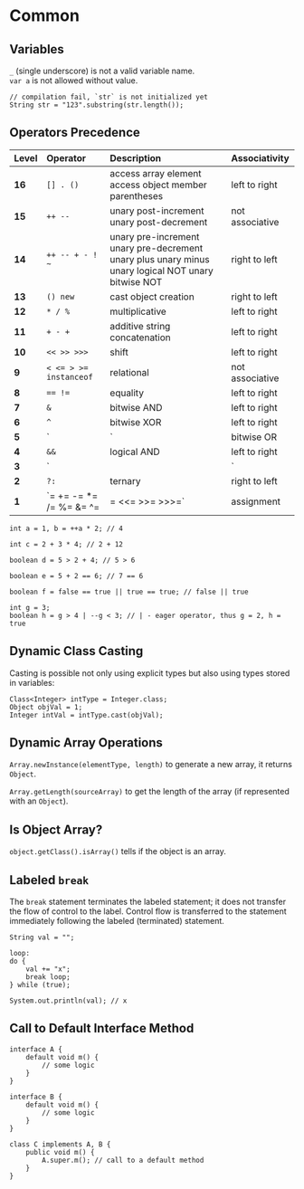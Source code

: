 # Common

## Variables

`_` \(single underscore\) is not a valid variable name.  
`var a` is not allowed without value.

```text
// compilation fail, `str` is not initialized yet
String str = "123".substring(str.length());
```

## Operators Precedence

| Level | Operator | Description | Associativity |
| :--- | :--- | :--- | :--- |
| **16** | `[] . ()` | access array element access object member parentheses | left to right |
| **15** | `++ --` | unary post-increment unary post-decrement | not associative |
| **14** | `++ -- + - ! ~` | unary pre-increment unary pre-decrement unary plus unary minus unary logical NOT unary bitwise NOT | right to left |
| **13** | `() new` | cast object creation | right to left |
| **12** | `* / %` | multiplicative | left to right |
| **11** | `+ - +` | additive string concatenation | left to right |
| **10** | `<< >> >>>` | shift | left to right |
| **9** | `< <= > >= instanceof` | relational | not associative |
| **8** | `== !=` | equality | left to right |
| **7** | `&` | bitwise AND | left to right |
| **6** | `^` | bitwise XOR | left to right |
| **5** | `|` | bitwise OR | left to right |
| **4** | `&&` | logical AND | left to right |
| **3** | `||` | logical OR | left to right |
| **2** | `?:` | ternary | right to left |
| **1** |  `=   +=   -= *=   /=   %= &=   ^=   |= <<=  >>= >>>=` | assignment | right to left |

```text
int a = 1, b = ++a * 2; // 4

int c = 2 + 3 * 4; // 2 + 12

boolean d = 5 > 2 + 4; // 5 > 6

boolean e = 5 + 2 == 6; // 7 == 6

boolean f = false == true || true == true; // false || true

int g = 3;
boolean h = g > 4 | --g < 3; // | - eager operator, thus g = 2, h = true
```

## Dynamic Class Casting

Casting is possible not only using explicit types but also using types stored in variables:

```text
Class<Integer> intType = Integer.class;
Object objVal = 1;
Integer intVal = intType.cast(objVal);
```

## Dynamic Array Operations

`Array.newInstance(elementType, length)` to generate a new array, it returns `Object`.

`Array.getLength(sourceArray)` to get the length of the array \(if represented with an `Object`\).

## Is Object Array?

`object.getClass().isArray()` tells if the object is an array.

## Labeled `break`

The `break` statement terminates the labeled statement; it does not transfer the flow of control to the label. Control flow is transferred to the statement immediately following the labeled \(terminated\) statement.

```text
String val = "";

loop:
do {
    val += "x";
    break loop;
} while (true);

System.out.println(val); // x
```

## Call to Default Interface Method

```text
interface A {
    default void m() {
        // some logic
    }
}

interface B {
    default void m() {
        // some logic
    }
}

class C implements A, B {
    public void m() {
        A.super.m(); // call to a default method
    }
}
```

